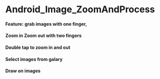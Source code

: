 # Android_Image_ZoomAndProcess
#### Feature: grab images with one finger,
####          Zoom in Zoom out with two fingers 
####          Double tap to zoom in and out
####          Select images from galary
####          Draw on images
